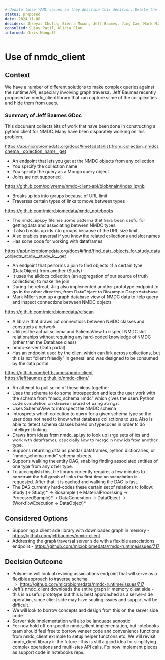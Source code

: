 ```yaml
---
# Update these YAML values so they describe this decision. Delete the leading `→` characters.
status: proposed
date: 2024-11-08
deciders: Shreyas Cholia, Sierra Moxon, Jeff Baumes, Jing Cao, Mark Miller, Katherine Heal, Brynn 
consulted: Sujay Patil, Alicia Clum  
informed: Chris Mungall 
---
```

# Use of nmdc_client

## Context

We have a number of different solutions to make complex queries against the runtime API, especially involving graph traversal. Jeff Baumes recently proposed an nmdc_client library that can capture some of the complexities and hide them from users.  

### Summary of Jeff Baumes GDoc
This document collects bits of work that have been done in constructing a python client for NMDC. Many have been disparately working on this problem.

https://api.microbiomedata.org/docs#/metadata/list_from_collection_nmdcschema__collection_name__get
- An endpoint that lets you get at the NMDC objects from any collection
- You specify the collection name
- You specify the query as a Mongo query object
- Joins are not supported

https://github.com/polyneme/nmdc-client-api/blob/main/index.ipynb
- Breaks up ids into groups because of URL limit
- Traverses certain types of links to move between types

https://github.com/microbiomedata/nmdc_notebooks
- The nmdc_api.py file has some patterns that have been useful for getting data and associating between NMDC types
- It also breaks up ids into groups because of the URL size limit
- Also enables traversal if you know the related collections and slot names
- Has some code for working with dataframes

https://api.microbiomedata.org/docs#/find/find_data_objects_for_study_data_objects_study__study_id__get
- An endpoint that performs a join to find objects of a certain type (DataObject) from another (Study)
- It uses the alldocs collection (an aggregation of our source of truth collections) to make the join
- During the retreat, Jing also implemented another prototype endpoint to go in the other direction, from DataObject to Biosample
Graph database
- Mark Miller spun up a graph database view of NMDC data to help query and inspect connections between NMDC objects

https://github.com/microbiomedata/refscan
- A library that draws out connections between NMDC classes and constructs a network
- Utilizes the actual schema and SchemaView to inspect NMDC slot relationships without requiring any hard-coded knowledge of NMDC (other than the Database class)
- nmdc-server (Data portal)
- Has an endpoint used by the client which can link across collections, but this is not “client friendly” in general and was designed to be consumed by the data portal.

https://github.com/jeffbaumes/nmdc-client
https://jeffbaumes.github.io/nmdc-client/
- An attempt to pull some of these ideas together
- Uses the schema to do some introspection and lets the user work with the schema from “nmdc_schema.nmdc” which gives the users Python code completion on classes instead of using strings.
- Uses SchemaView to introspect the NMDC schema
- Introspects which collection to query for a given schema type so the user does not need to know what database collections to use. Also is able to detect schema classes based on typecodes in order to do intelligent linking.
- Draws from ideas from nmdc_api.py to look up large sets of ids and work with dataframes, especially how to merge in new ids from another type.
- Supports returning data as pandas dataframes, python dictionaries, or “nmdc_schema.nmdc” schema objects.
- Supports walking the entity DAG, enabling finding associated entities of one type from any other type.
- To accomplish this, the library currently requires a few minutes to construct the full graph of links the first time an association is requested. After that, it is cached and walking the DAG is fast.
- The DAG currently hard-codes these certain set of relations to follow: Study (→ Study)* → Biosample (→ MaterialProcessing → ProcessedSample)* → DataGeneration → DataObject → (WorkflowExecution → DataObject)*


## Considered Options

* Supporting a client side library with downloaded graph in memory - https://github.com/jeffbaumes/nmdc-client
* Addressing the graph traversal server side with a flexible associations endpoint - https://github.com/microbiomedata/nmdc-runtime/issues/717 


## Decision Outcome


- Polyneme will look at reviving associations endpoint that will serve as a flexible approach to traverse schema
    - https://github.com/microbiomedata/nmdc-runtime/issues/717 
- Jeff’s nmdc_client downloads the entire graph in memory client side - this is a useful prototype but this is best approached as a server-side operation, since client side may have scaling issues and support will be difficult. 
- We will look to borrow concepts and design from this on the server side code
- Server side implementation will also be language agnostic
- For now hold off on specific nmdc_client implementation, but notebooks team should feel free to borrow veneer code and convenience functions from nmdc_client example to setup helper functions etc. We will revisit nmdc_client library in the future - this is still a good idea for simplifying complex operations and multi-step API calls. For now implement pieces as support code in notebooks repo.  


